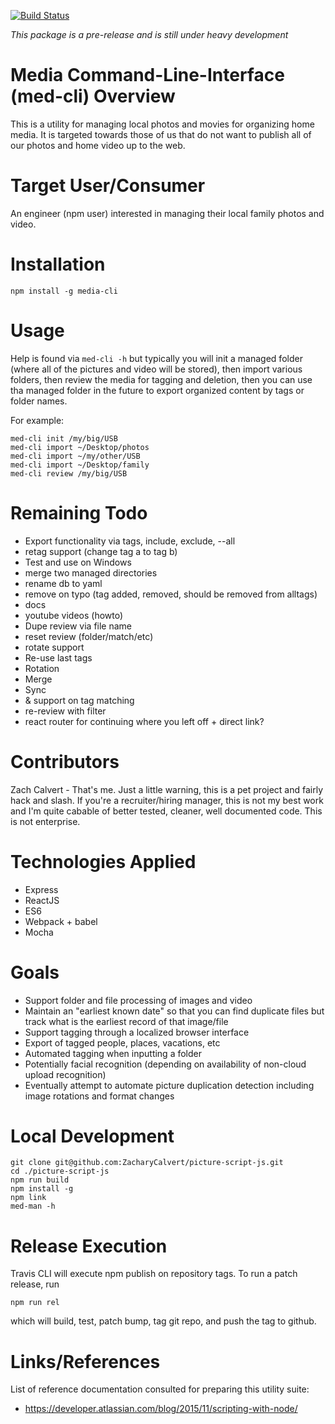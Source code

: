 [![Build Status](https://travis-ci.org/ZacharyCalvert/picture-script-js.svg?branch=master)](https://travis-ci.org/ZacharyCalvert/picture-script-js)

 _*This package is a pre-release and is still under heavy development*_

# Media Command-Line-Interface (med-cli)  Overview

This is a utility for managing local photos and movies for organizing home media.  It is targeted towards those of us that do not want to publish all of our photos and home video up to the web.

# Target User/Consumer

An engineer (npm user) interested in managing their local family photos and video.  

# Installation

```
npm install -g media-cli
```

# Usage

Help is found via ```med-cli -h``` but typically you will init a managed folder (where all of the pictures and video will be stored), then import various folders, then review the media for tagging and deletion, then you can use tha managed folder in the future to export organized content by tags or folder names.

For example:
```
med-cli init /my/big/USB
med-cli import ~/Desktop/photos
med-cli import ~/my/other/USB
med-cli import ~/Desktop/family
med-cli review /my/big/USB
```

# Remaining Todo 
- Export functionality via tags, include, exclude, --all
- retag support (change tag a to tag b)
- Test and use on Windows
- merge two managed directories
- rename db to yaml
- remove on typo (tag added, removed, should be removed from alltags)
- docs
- youtube videos (howto)
- Dupe review via file name
- reset review (folder/match/etc)
- rotate support
- Re-use last tags
- Rotation
- Merge
- Sync
- & support on tag matching
- re-review with filter
- react router for continuing where you left off + direct link?


# Contributors

Zach Calvert - That's me.  Just a little warning, this is a pet project and fairly hack and slash.  If you're a recruiter/hiring manager, this is not my best work and I'm quite cabable of better tested, cleaner, well documented code.  This is not enterprise.

# Technologies Applied

- Express
- ReactJS
- ES6
- Webpack + babel
- Mocha

# Goals
- Support folder and file processing of images and video
- Maintain an "earliest known date" so that you can find duplicate files but track what is the earliest record of that image/file
- Support tagging through a localized browser interface
- Export of tagged people, places, vacations, etc
- Automated tagging when inputting a folder
- Potentially facial recognition (depending on availability of non-cloud upload recognition)
- Eventually attempt to automate picture duplication detection including image rotations and format changes

# Local Development

```
git clone git@github.com:ZacharyCalvert/picture-script-js.git
cd ./picture-script-js
npm run build
npm install -g
npm link
med-man -h
```

# Release Execution

Travis CLI will execute npm publish on repository tags.  To run a patch release, run 
```
npm run rel
```
which will build, test, patch bump, tag git repo, and push the tag to github.

# Links/References

List of reference documentation consulted for preparing this utility suite:
- <https://developer.atlassian.com/blog/2015/11/scripting-with-node/>

